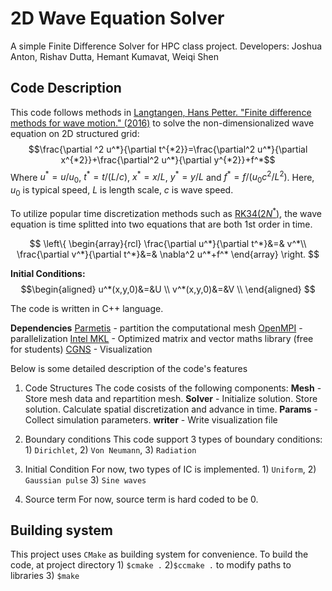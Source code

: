 # 2D Wave Equation Solver

A simple Finite Difference Solver for HPC class project.
Developers: Joshua Anton, Rishav Dutta, Hemant Kumavat, Weiqi Shen

## Code Description

This code follows methods in [Langtangen, Hans Petter. "Finite difference methods for wave motion." (2016)](http://hplgit.github.io/num-methods-for-PDEs/doc/pub/wave/pdf/wave-4print-A4.pdf) to solve the non-dimensionalized wave equation on 2D structured grid:
$$\frac{\partial ^2 u^*}{\partial t^{*2}}=\frac{\partial^2 u^*}{\partial x^{*2}}+\frac{\partial^2 u^*}{\partial y^{*2}}+f^*$$
Where $u^*=u/u_0$, $t^*=t/(L/c)$, $x^*=x/L$, $y^*=y/L$ and $f^*=f/(u_0c^2/L^2)$. Here, $u_0$ is typical speed, $L$ is length scale, $c$ is wave speed.

To utilize popular time discretization methods such as [RK34($2N^*$)](https://epubs.siam.org/doi/pdf/10.1137/07070485X), the wave equation is time splitted into two equations that are both 1st order in time.

$$ \left\{
\begin{array}{rcl}
\frac{\partial u^*}{\partial t^*}&=& v^*\\
\frac{\partial v^*}{\partial t^*}&=& \nabla^2 u^*+f^*
\end{array} \right. $$

**Initial Conditions:**
$$\begin{aligned}
u^*(x,y,0)&=&U \\
v^*(x,y,0)&=&V \\
\end{aligned} $$

The code is written in C++ language. 

**Dependencies**
[Parmetis](http://glaros.dtc.umn.edu/gkhome/metis/parmetis/overview) - partition the computational mesh
[OpenMPI](https://www.open-mpi.org/) - parallelization
[Intel MKL](https://software.intel.com/en-us/mkl) - Optimized matrix and vector maths library (free for students)
[CGNS](https://cgns.github.io/) - Visualization

Below is some detailed description of the code's features

1. Code Structures
    The code cosists of the following components:
    **Mesh** - Store mesh data and repartition mesh.
    **Solver** - Initialize solution. Store solution. Calculate spatial discretization and advance in time.
    **Params** - Collect simulation parameters.
    **writer** - Write visualization file

2. Boundary conditions
    This code support 3 types of boundary conditions: 1) `Dirichlet`, 2) `Von Neumann`, 3) `Radiation`

3. Initial Condition
    For now, two types of IC is implemented. 1) `Uniform`, 2) `Gaussian pulse` 3) `Sine waves`

4. Source term
    For now, source term is hard coded to be 0.

## Building system

This project uses `CMake` as building system for convenience. To build the code, at project directory 1) `$cmake .` 2)`$ccmake .` to modify paths to libraries 3) `$make`